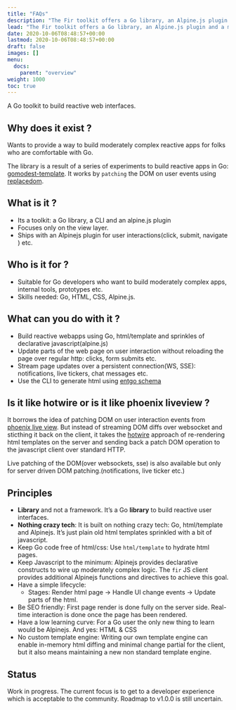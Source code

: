 ```yaml
---
title: "FAQs"
description: "The Fir toolkit offers a Go library, an Alpine.js plugin and a model-view generator CLI to build progressively enhanced reactive web interfaces with mostly server-rendered HTML."
lead: "The Fir toolkit offers a Go library, an Alpine.js plugin and a model-view generator CLI to build progressively enhanced reactive web interfaces with mostly server-rendered HTML."
date: 2020-10-06T08:48:57+00:00
lastmod: 2020-10-06T08:48:57+00:00
draft: false
images: []
menu:
  docs:
    parent: "overview"
weight: 1000
toc: true
---
```


A Go toolkit to build reactive web interfaces.

## Why does it exist ?

Wants to provide a way to build moderately complex reactive apps for folks who are comfortable with Go.

The library is a result of a series of experiments to build reactive apps in Go: [gomodest-template](https://github.com/adnaan/gomodest-template). It works by `patching` the DOM on user events using [replacedom](https://github.com/patrick-steele-idem/replacedom).

## What is it ?

- Its a toolkit: a Go library, a CLI and an alpine.js plugin
- Focuses only on the view layer.
- Ships with an Alpinejs plugin for user interactions(click, submit, navigate ) etc.

## Who is it for ?

- Suitable for Go developers who want to build moderately complex apps, internal tools, prototypes etc.
- Skills needed: Go, HTML, CSS, Alpine.js.

## What can you do with it ?

- Build reactive webapps using Go, html/template and sprinkles of declarative javascript(alpine.js)
- Update parts of the web page on user interaction without reloading the page over regular http: clicks, form submits etc.
- Stream page updates over a persistent connection(WS, SSE): notifications, live tickers, chat messages etc.
- Use the CLI to generate html using [entgo schema](https://entgo.io/docs/schema-def)

## Is it like hotwire or is it like phoenix liveview ?

It borrows the idea of patching DOM on user interaction events from [phoenix live view](https://hex.pm/packages/phoenix_live_view). But instead of streaming DOM diffs over websocket and sticthing it back on the client, it takes the [hotwire](https://hotwired.dev/) approach of re-rendering html templates on the server and sending back a patch DOM operation to the javascript client over standard HTTP.

Live patching of the DOM(over websockets, sse) is also available but only for server driven DOM patching.(notifications, live ticker etc.)

## Principles

- **Library** and not a framework. It’s a Go **library** to build reactive user interfaces.
- **Nothing crazy tech**: It is built on nothing crazy tech: Go, html/template and Alpinejs. It’s just plain old html templates sprinkled with a bit of javascript.
- Keep Go code free of html/css: Use `html/template` to hydrate html pages.
- Keep Javascript to the minimum: Alpinejs provides declarative constructs to wire up moderately complex logic. The `fir` JS client provides additional Alpinejs functions and directives to achieve this goal.
- Have a simple lifecycle:
  - Stages: Render html page -> Handle UI change events → Update parts of the html.
- Be SEO friendly: First page render is done fully on the server side. Real-time interaction is done once the page has been rendered.
- Have a low learning curve: For a Go user the only new thing to learn would be Alpinejs. And yes: HTML & CSS
- No custom template engine: Writing our own template engine can enable in-memory html diffing and minimal change partial for the client, but it also means maintaining a new non standard template engine.

## Status

Work in progress. The current focus is to get to a developer experience which is acceptable to the community. Roadmap to v1.0.0 is still uncertain.
